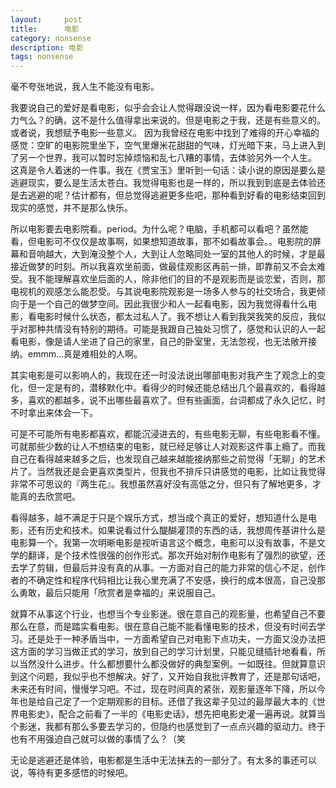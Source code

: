 ```yaml
---
layout:     post
title:      电影
category: nonsense
description: 电影
tags: nonsense
---
```


毫不夸张地说，我人生不能没有电影。

我要说自己的爱好是看电影，似乎会会让人觉得跟没说一样，因为看电影要花什么力气么？的确，这不是什么值得拿出来说的。但是电影之于我，还是有些意义的。或者说，我想赋予电影一些意义。
因为我曾经在电影中找到了难得的开心幸福的感觉：空旷的电影院里坐下，空气里爆米花甜甜的气味，灯光暗下来，马上进入到了另一个世界，我可以暂时忘掉烦恼和乱七八糟的事情，去体验另外一个人生。
这真是令人着迷的一件事。我在《贾宝玉》里听到一句话：读小说的原因是要么是逃避现实，要么是生活太苍白。我觉得电影也是一样的，所以我到到底是去体验还是去逃避的呢？估计都有，但总觉得逃避更多些吧，那种看到好看的电影结束回到现实的感觉，并不是那么快乐。

所以电影要去电影院看。period。为什么呢？电脑，手机都可以看吧？虽然能看，但电影可不仅仅是故事啊，如果想知道故事，那不如看故事会。。电影院的屏幕和音响越大，大到淹没整个人，大到让人忽略同处一室的其他人的时候，才是最接近做梦的时刻。所以我喜欢坐前面，做最佳观影区再前一排，即靠前又不会太难受。我不能理解喜欢坐后面的人，除非他们的目的不是观影而是谈恋爱，否则，那电视机的观感怎么能忍受。与其说电影院观影是一场多人参与的社交场合，我更倾向于是一个自己的做梦空间。因此我很少和人一起看电影，因为我觉得看什么电影，看电影时候什么状态，都太过私人了。我不想让人看到我哭我笑的反应，我似乎对那种共情没有特别的期待。可能是我跟自己独处习惯了，感觉和认识的人一起看电影，像是请人坐进了自己的家里，自己的卧室里，无法忽视，也无法敞开接纳。emmm...真是难相处的人啊。

其实电影是可以影响人的，我现在还一时没法说出哪部电影对我产生了观念上的变化，但一定是有的，潜移默化中。看得少的时候还能总结出几个最喜欢的，看得越多，喜欢的都越多，说不出哪些最喜欢了。但有些画面，台词都成了永久记忆，时不时拿出来体会一下。

可是不可能所有电影都喜欢，都能沉浸进去的，有些电影无聊，有些电影看不懂。可就那些少数的让人不想结束的电影，就已经足够让人对观影这件事上瘾了。而我自己在看得越来越多之后，也发现自己越来越能接纳那些之前觉得「无聊」的艺术片了。当然我还是会更喜欢类型片，但我也不排斥只讲感觉的电影，比如让我觉得非常不可思议的『两生花』。我想虽然喜好没有高低之分，但只有了解地更多，才能真的去欣赏吧。

看得越多，越不满足于只是个娱乐方式，想当成个真正的爱好，想知道什么是电影，还有历史和技术。如果说看过什么醍醐灌顶的东西的话，我想周传基讲什么是电影算一个。我第一次明晰电影是视听语言这个概念，电影可以没有故事，不是文学的翻译，是个技术性很强的创作形式。那次开始对制作电影有了强烈的欲望，还去学了剪辑，但最后并没有真的从事。一方面对自己的能力非常的信心不足，创作者的不确定性和程序代码相比让我心里充满了不安感，换行的成本很高，自己没那么勇敢，最后只能用「欣赏者是幸福的」来说服自己。

就算不从事这个行业，也想当个专业影迷。很在意自己的观影量，也希望自己不要那么在意，而是踏实看电影。很在意自己能不能看懂电影的技术，但没有时间去学习。还是处于一种矛盾当中，一方面希望自己对电影下点功夫，一方面又没办法把这方面的学习当做正式的学习，放到自己的学习计划里，只能见缝插针地看看，所以当然没什么进步。什么都想要什么都没做好的典型案例。一如既往。但就算意识到这个问题，我似乎也不想解决。好了，又开始自我批评教育了，还是那句话吧，未来还有时间，慢慢学习吧。不过，现在时间真的紧张，观影量逐年下降，所以今年也是给自己定了一个定期观影的目标。还借了我这辈子见过的最厚最大本的《世界电影史》，配合之前看了一半的《电影史话》，想先把电影史灌一遍再说。就算当个影迷，我都有那么多要去学习的，但隐约也感觉到了一点点兴趣的驱动力。终于也有不用强迫自己就可以做的事情了么？（笑

无论是逃避还是体验，电影都是生活中无法抹去的一部分了。有太多的事还可以说，等待有更多感悟的时候吧。

